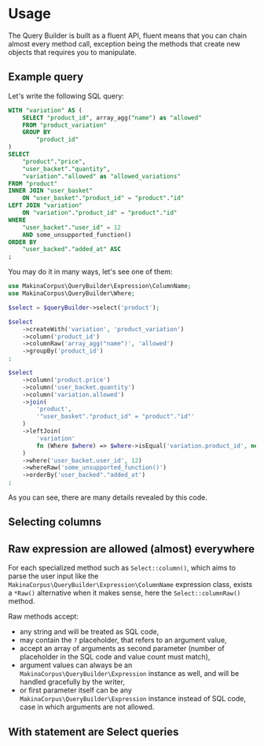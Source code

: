 # Usage

The Query Builder is built as a fluent API, fluent means that you can chain
almost every method call, exception being the methods that create new
objects that requires you to manipulate.

## Example query

Let's write the following SQL query:

```sql
WITH "variation" AS (
    SELECT "product_id", array_agg("name") as "allowed"
    FROM "product_variation"
    GROUP BY
        "product_id"
)
SELECT
    "product"."price",
    "user_backet"."quantity",
    "variation"."allowed" as "allowed_variations"
FROM "product"
INNER JOIN "user_basket"
    ON "user_basket"."product_id" = "product"."id"
LEFT JOIN "variation"
    ON "variation"."product_id" = "product"."id"
WHERE
    "user_backet"."user_id" = 12
    AND some_unsupported_function()
ORDER BY
    "user_backed"."added_at" ASC
;
```

You may do it in many ways, let's see one of them:

```php
use MakinaCorpus\QueryBuilder\Expression\ColumnName;
use MakinaCorpus\QueryBuilder\Where;

$select = $queryBuilder->select('product');

$select
    ->createWith('variation', 'product_variation')
    ->column('product_id')
    ->columnRaw('array_agg("name")', 'allowed')
    ->groupBy('product_id')
;

$select
    ->column('product.price')
    ->column('user_backet.quantity')
    ->column('variation.allowed')
    ->join(
        'product',
        '"user_basket"."product_id" = "product"."id"'
    )
    ->leftJoin(
        'variation'
        fn (Where $where) => $where->isEqual('variation.product_id', new ColumnName('product.id'))
    )
    ->where('user_backet.user_id', 12)
    ->whereRaw('some_unsupported_function()')
    ->orderBy('user_backed"."added_at')
;
```

As you can see, there are many details revealed by this code.

## Selecting columns

## Raw expression are allowed (almost) everywhere

For each specialized method such as `Select::column()`, which aims to parse
the user input like the `MakinaCorpus\QueryBuilder\Expression\ColumnName`
expression class, exists a `*Raw()` alternative when it makes sense, here
the `Select::columnRaw()` method.

Raw methods accept:
  - any string and will be treated as SQL code,
  - may contain the `?` placeholder, that refers to an argument value,
  - accept an array of arguments as second parameter (number of placeholder
    in the SQL code and value count must match),
  - argument values can always be an `MakinaCorpus\QueryBuilder\Expression`
    instance as well, and will be handled gracefully by the writer,
  - or first parameter itself can be any `MakinaCorpus\QueryBuilder\Expression`
    instance instead of SQL code, case in which arguments are not allowed.


## With statement are Select queries
